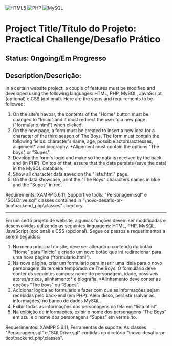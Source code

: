 ![HTML5](https://img.shields.io/badge/html5-%23E34F26.svg?style=for-the-badge&logo=html5&logoColor=white)
![PHP](https://img.shields.io/badge/php-%23777BB4.svg?style=for-the-badge&logo=php&logoColor=white)
![MySQL](https://img.shields.io/badge/mysql-%2300f.svg?style=for-the-badge&logo=mysql&logoColor=white)
# Project Title/Título do Projeto: Practical Challenge/Desafio Prático

## Status: Ongoing/Em Progresso

## Description/Descrição: 

In a certain website project, a couple of features must be modified and developed using the following languages: HTML, PHP, MySQL, JavaScript (optional) e CSS (optional). Here are the steps and requirements to be followed:

1. On the site's navbar, the contents of the "Home" button must be changed to "Início" and it must redirect the user to a new page ("formulario.html") when clicked.
2. On the new page, a form must be created to insert a new idea for a character of the third season of The Boys. The form must contain the following fields: character's name, age, possible actors/actresses, alignment* and biography. *Alignment must contain the options "The boys" or "Supes".
3. Develop the form's logic and make so the data is received by the back-end (in PHP). On top of that, assure that the data persists (save the data) in the MySQL database.
4. Show all character data saved on the "lista.html" page.
5. On the data showcase, print the "The Boys" characters names in blue and the "Supes" in red.

Requirements: XAMPP 5.6.11; Supportive tools: "Personagem.sql" e "SQLDrive.sql" classes contained in "\novo-desafio-pr-tico\backend_php\classes" directory.

---
Em um certo projeto de website, algumas funções devem ser modificadas e desenvolvidas utilizando as seguintes linguagens: HTML, PHP, MySQL, JavaScript (opcional) e CSS (opcional). Segue os passos e requerimentos a serem seguidos:

1. No menu principal do site, deve ser alterado o conteúdo do botão “Home” para “Início” e criado um novo botão que irá redirecionar para uma nova página (“formulario.html”).
2. Na nova página, criar um formulário para inserir uma ideia para o novo personagem da terceira temporada de The Boys. O formulário deve conter os seguintes campos: nome do personagem, idade, possíveis atores/atrizes, alinhamento* e biografia. *Alinhamento deve conter as opções “The boys” ou “Supes”.
3. Adicionar lógica ao formulário e fazer com que as informações sejam recebidas pelo back-end (em PHP). Além disso, persistir (salvar as informações) no banco de dados MySQL.
4. Exibir todas as informações dos personagens na tela em “lista.html”.
5. Na exibição de informações, exibir o nome dos personagens “The Boys” em azul e o nome dos personagens “Supes” em vermelho.

Requerimentos: XAMPP 5.6.11; Ferramentas de suporte: As classes "Personagem.sql" e "SQLDrive.sql" contidas no diretório "\novo-desafio-pr-tico\backend_php\classes".
